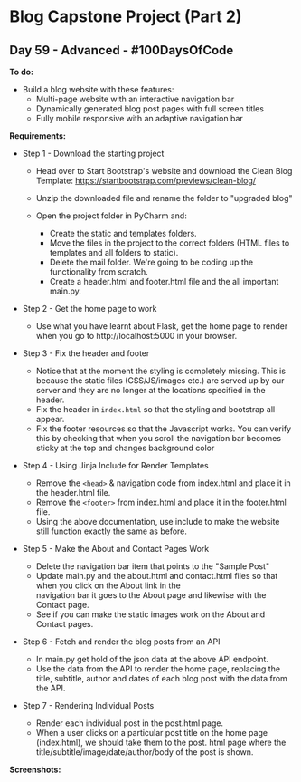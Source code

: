 # Blog Capstone Project (Part 2)
## Day 59 - Advanced - \#100DaysOfCode

**To do:**
* Build a blog website with these features:
    * Multi-page website with an interactive navigation bar
    * Dynamically generated blog post pages with full screen titles
    * Fully mobile responsive with an adaptive navigation bar
    
**Requirements:**
* Step 1 - Download the starting project
    * Head over to Start Bootstrap's website and download the Clean Blog Template: 
      https://startbootstrap.com/previews/clean-blog/

    * Unzip the downloaded file and rename the folder to "upgraded blog"
    
    * Open the project folder in PyCharm and:
        * Create the static and templates folders.
        * Move the files in the project to the correct folders (HTML files to templates and all folders to static).
        * Delete the mail folder. We're going to be coding up the functionality from scratch.
        * Create a header.html and footer.html file and the all important main.py.
    
* Step 2 - Get the home page to work
    * Use what you have learnt about Flask, get the home page to render when you go to http://localhost:5000 in your 
      browser.
      
* Step 3 - Fix the header and footer
    * Notice that at the moment the styling is completely missing. This is because the static files 
      (CSS/JS/images etc.) are served up by our server and they are no longer at the locations specified in the header.
    * Fix the header in `index.html` so that the styling and bootstrap all appear.
    * Fix the footer resources so that the Javascript works. You can verify this by checking that when you scroll the 
      navigation bar becomes sticky at the top and changes background color
      
* Step 4 - Using Jinja Include for Render Templates
    * Remove the `<head>` & navigation code from index.html and place it in the header.html file.
    * Remove the `<footer>` from index.html and place it in the footer.html file.
    * Using the above documentation, use include to make the website still function exactly the same as before.
    
* Step 5 - Make the About and Contact Pages Work
    * Delete the navigation bar item that points to the "Sample Post"
    * Update main.py and the about.html and contact.html files so that when you click on the About link in the  
      navigation bar it goes to the About page and likewise with the Contact page.
    * See if you can make the static images work on the About and Contact pages.
    
* Step 6 - Fetch and render the blog posts from an API
    * In main.py get hold of the json data at the above API endpoint.
    * Use the data from the API to render the home page, replacing the title, subtitle, author and dates of each 
      blog post with the data from the API.
      
* Step 7 - Rendering Individual Posts
    * Render each individual post in the post.html page.
    * When a user clicks on a particular post title on the home page (index.html), we should take them to the post.
      html page where the title/subtitle/image/date/author/body of the post is shown.

**Screenshots:**

![]()

![]()

![]()

![]()

![]()
